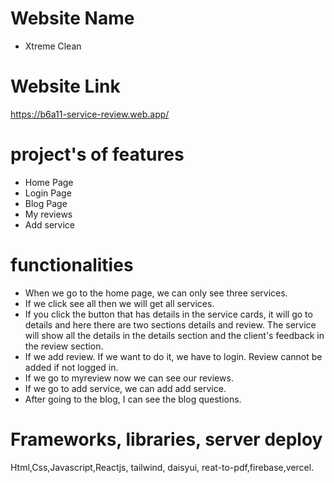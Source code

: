 # Website Name
* Xtreme Clean
# Website Link
https://b6a11-service-review.web.app/

# project's of features
* Home Page
* Login Page
* Blog Page
* My reviews 
* Add service
# functionalities
* When we go to the home page, we can only see three services.
* If we click see all then we will get all services.
* If you click the button that has details in the service cards, it will go to details and here there are two sections details and review. The service will show all the details in the details section and the client's feedback in the review section.
* If we add review. If we want to do it, we have to login. Review cannot be added if not logged in.
* If we go to myreview now we can see our reviews.
* If we go to add service, we can add add service.
* After going to the blog, I can see the blog questions.
# Frameworks, libraries, server deploy
Html,Css,Javascript,Reactjs, tailwind, daisyui, reat-to-pdf,firebase,vercel.

